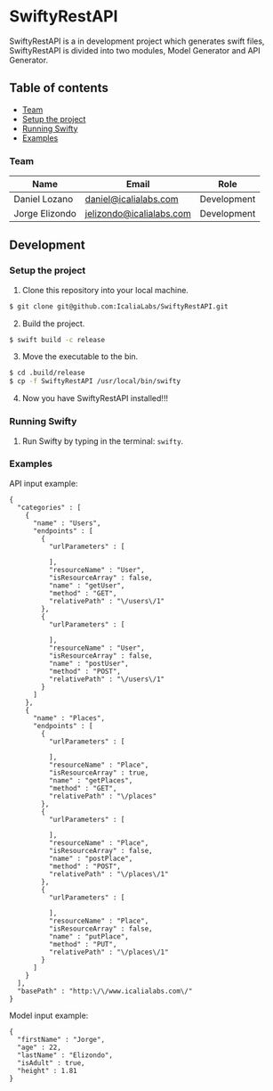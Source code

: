 # SwiftyRestAPI

SwiftyRestAPI is a in development project which generates swift files, SwiftyRestAPI is divided into two modules, Model Generator and API Generator.

## Table of contents

* [Team](#team)
* [Setup the project](#setup-the-project)
* [Running Swifty](#running-swifty)
* [Examples](#examples)

### Team

| Name  | Email | Role |
| ------------- | ------------- | ------------- |
| Daniel Lozano  | daniel@icalialabs.com  | Development |
| Jorge Elizondo  | jelizondo@icalialabs.com | Development |

## Development

### Setup the project

1. Clone this repository into your local machine.

  ```bash
  $ git clone git@github.com:IcaliaLabs/SwiftyRestAPI.git
  ```

2. Build the project.

  ```bash
  $ swift build -c release
  ```

3. Move the executable to the bin.

  ```bash
  $ cd .build/release
  $ cp -f SwiftyRestAPI /usr/local/bin/swifty
  ```

4. Now you have SwiftyRestAPI installed!!!

### Running Swifty

1. Run Swifty by typing in the terminal: `swifty`.

### Examples

API input example:
```
{
  "categories" : [
    {
      "name" : "Users",
      "endpoints" : [
        {
          "urlParameters" : [

          ],
          "resourceName" : "User",
          "isResourceArray" : false,
          "name" : "getUser",
          "method" : "GET",
          "relativePath" : "\/users\/1"
        },
        {
          "urlParameters" : [

          ],
          "resourceName" : "User",
          "isResourceArray" : false,
          "name" : "postUser",
          "method" : "POST",
          "relativePath" : "\/users\/1"
        }
      ]
    },
    {
      "name" : "Places",
      "endpoints" : [
        {
          "urlParameters" : [

          ],
          "resourceName" : "Place",
          "isResourceArray" : true,
          "name" : "getPlaces",
          "method" : "GET",
          "relativePath" : "\/places"
        },
        {
          "urlParameters" : [

          ],
          "resourceName" : "Place",
          "isResourceArray" : false,
          "name" : "postPlace",
          "method" : "POST",
          "relativePath" : "\/places\/1"
        },
        {
          "urlParameters" : [

          ],
          "resourceName" : "Place",
          "isResourceArray" : false,
          "name" : "putPlace",
          "method" : "PUT",
          "relativePath" : "\/places\/1"
        }
      ]
    }
  ],
  "basePath" : "http:\/\/www.icalialabs.com\/"
}
```
Model input example:
```
{
  "firstName" : "Jorge",
  "age" : 22,
  "lastName" : "Elizondo",
  "isAdult" : true,
  "height" : 1.81
}
```
